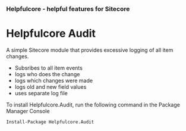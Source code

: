 ### Helpfulcore - helpful features for Sitecore
# Helpfulcore Audit
A simple Sitecore module that provides excessive logging of all item changes.
- Subsribes to all item events
- logs who does the change
- logs which changes were made
- logs old and new field values
- uses separate log file

To install Helpfulcore.Audit, run the following command in the Package Manager Console

`Install-Package Helpfulcore.Audit`
